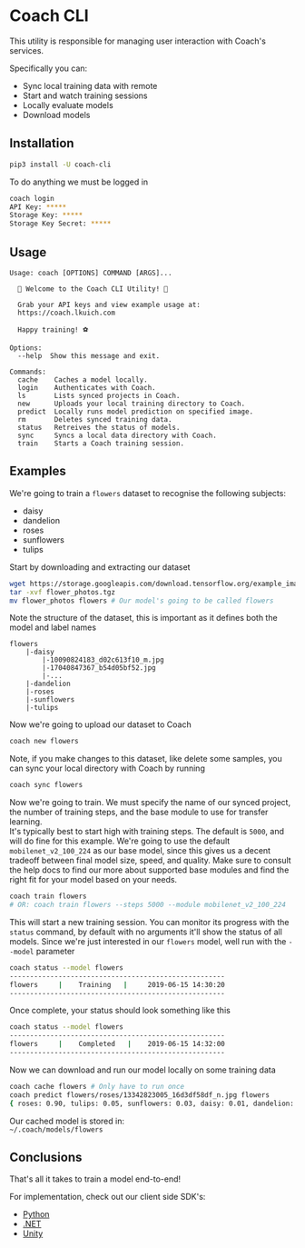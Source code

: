 # Coach CLI

This utility is responsible for managing user interaction with Coach's services.

Specifically you can:

- Sync local training data with remote
- Start and watch training sessions
- Locally evaluate models
- Download models

## Installation

```bash
pip3 install -U coach-cli
```

To do anything we must be logged in

```bash
coach login
API Key: *****
Storage Key: *****
Storage Key Secret: *****
```

## Usage

```
Usage: coach [OPTIONS] COMMAND [ARGS]...

  💖 Welcome to the Coach CLI Utility! 💖

  Grab your API keys and view example usage at:
  https://coach.lkuich.com

  Happy training! ⚽

Options:
  --help  Show this message and exit.

Commands:
  cache    Caches a model locally.
  login    Authenticates with Coach.
  ls       Lists synced projects in Coach.
  new      Uploads your local training directory to Coach.
  predict  Locally runs model prediction on specified image.
  rm       Deletes synced training data.
  status   Retreives the status of models.
  sync     Syncs a local data directory with Coach.
  train    Starts a Coach training session.
```

## Examples

We're going to train a `flowers` dataset to recognise the following subjects:

- daisy
- dandelion
- roses
- sunflowers
- tulips

Start by downloading and extracting our dataset

```bash
wget https://storage.googleapis.com/download.tensorflow.org/example_images/flower_photos.tgz
tar -xvf flower_photos.tgz
mv flower_photos flowers # Our model's going to be called flowers
```

Note the structure of the dataset, this is important as it defines both the model and label names

```
flowers
    |-daisy
        |-10090824183_d02c613f10_m.jpg
        |-17040847367_b54d05bf52.jpg
        |-...
    |-dandelion
    |-roses
    |-sunflowers
    |-tulips
```

Now we're going to upload our dataset to Coach

```bash
coach new flowers
```

Note, if you make changes to this dataset, like delete some samples, you can sync your local directory with Coach by running

```bash
coach sync flowers
```

Now we're going to train. We must specify the name of our synced project, the number of training steps, and the base module to use for transfer learning.  
It's typically best to start high with training steps. The default is `5000`, and will do fine for this example. We're going to use the default `mobilenet_v2_100_224` as our base model, since this gives us a decent tradeoff between final model size, speed, and quality. Make sure to consult the help docs to find our more about supported base modules and find the right fit for your model based on your needs.

```bash
coach train flowers
# OR: coach train flowers --steps 5000 --module mobilenet_v2_100_224
```

This will start a new training session. You can monitor its progress with the `status` command, by default with no arguments it'll show the status of all models. Since we're just interested in our `flowers` model, well run with the `--model` parameter

```bash
coach status --model flowers
-----------------------------------------------------
flowers     |    Training   |     2019-06-15 14:30:20
-----------------------------------------------------
```

Once complete, your status should look something like this

```bash
coach status --model flowers
-----------------------------------------------------
flowers     |    Completed   |    2019-06-15 14:32:00
-----------------------------------------------------
```

Now we can download and run our model locally on some training data

```bash
coach cache flowers # Only have to run once
coach predict flowers/roses/13342823005_16d3df58df_n.jpg flowers
{ roses: 0.90, tulips: 0.05, sunflowers: 0.03, daisy: 0.01, dandelion: 0.01 }
```

Our cached model is stored in:  
`~/.coach/models/flowers`

## Conclusions

That's all it takes to train a model end-to-end!

For implementation, check out our client side SDK's:

- [Python](https://github.com/lkuich/coach-python)
- [.NET](https://github.com/lkuich/coach-dotnet)
- [Unity](https://github.com/lkuich/coach-unity)
